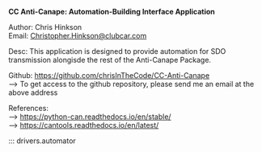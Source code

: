    **CC Anti-Canape: Automation-Building Interface Application**

   Author: Chris Hinkson  
   Email: Christopher.Hinkson@clubcar.com  

   Desc: This application is designed to provide automation for SDO transmission alongisde the rest of the Anti-Canape Package.  

   Github: https://github.com/chrisInTheCode/CC-Anti-Canape  
   --> To get access to the github repository, please send me an email at the above address  

   References:  
   --> https://python-can.readthedocs.io/en/stable/  
   --> https://cantools.readthedocs.io/en/latest/  

::: drivers.automator
